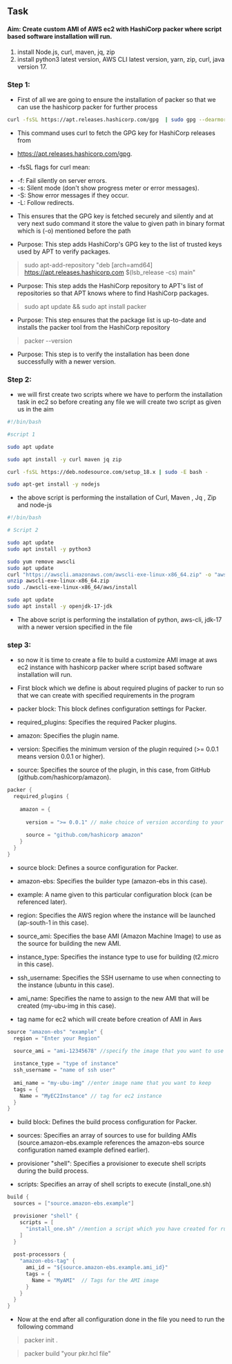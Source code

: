 ## Task 

#### Aim: Create custom AMI of AWS ec2 with HashiCorp packer where script based software installation will run.

1. install Node.js, curl, maven, jq, zip
2. install python3 latest version, AWS CLI latest version, yarn, zip, curl, java version 17.


### Step 1:

+ First of all we are going to ensure the installation of packer so that we can use the hashicorp packer for further process

```bash
curl -fsSL https://apt.releases.hashicorp.com/gpg  | sudo gpg --dearmor -o /etc/apt/trusted.gpg.d/hashicorp.gpg
```

+ This command uses curl to fetch the GPG key for HashiCorp releases from 

+ https://apt.releases.hashicorp.com/gpg.

+ -fsSL flags for curl mean:

- -f: Fail silently on server errors.
- -s: Silent mode (don't show progress meter or error messages).
- -S: Show error messages if they occur.
- -L: Follow redirects.

+ This ensures that the GPG key is fetched securely and silently and at very next sudo command it store the value to given path in binary format which is (-o) mentioned before the path


+ Purpose: This step adds HashiCorp's GPG key to the list of trusted keys used by APT to verify packages.


> sudo apt-add-repository "deb [arch=amd64] https://apt.releases.hashicorp.com $(lsb_release -cs) main"

+ Purpose: This step adds the HashiCorp repository to APT's list of repositories so that APT knows where to find HashiCorp packages.

> sudo apt update && sudo apt install packer

+ Purpose: This step ensures that the package list is up-to-date and installs the packer tool from the HashiCorp repository

> packer --version

+ Purpose: This step is to verify the installation has been done successfully with a newer version.


### Step 2:

+ we will first create two scripts where we have to perform the installation task in ec2 so before creating any file we will create two script as given us in the aim


```bash
#!/bin/bash

#script 1

sudo apt update

sudo apt install -y curl maven jq zip

curl -fsSL https://deb.nodesource.com/setup_18.x | sudo -E bash -

sudo apt-get install -y nodejs
```

+ the above script is performing the installation of Curl, Maven , Jq , Zip and node-js


```bash
#!/bin/bash

# Script 2

sudo apt update
sudo apt install -y python3

sudo yum remove awscli
sudo apt update
curl "https://awscli.amazonaws.com/awscli-exe-linux-x86_64.zip" -o "awscli-exe-linux-x86_64.zip"
unzip awscli-exe-linux-x86_64.zip
sudo ./awscli-exe-linux-x86_64/aws/install

sudo apt update
sudo apt install -y openjdk-17-jdk
```

+ The above script is performing the installation of python, aws-cli, jdk-17 with a newer version specified in the file


### step 3:

+ so now it is time to create a file to build a customize AMI image at aws ec2 instance with hashicorp packer where script based software installation will run.

+ First block which we define is about required plugins of packer to run so that we can create with specified requirements in the program

+ packer block: This block defines configuration settings for Packer.
+ required_plugins: Specifies the required Packer plugins.
+ amazon: Specifies the plugin name.
+ version: Specifies the minimum version of the plugin required (>= 0.0.1 means version 0.0.1 or higher).
+ source: Specifies the source of the plugin, in this case, from GitHub (github.com/hashicorp/amazon).

```h
packer {
  required_plugins {
    
    amazon = {
      
      version = ">= 0.0.1" // make choice of version according to your requirement 
      
      source = "github.com/hashicorp amazon"
    }
  }
}
```
+ source block: Defines a source configuration for Packer.

+ amazon-ebs: Specifies the builder type (amazon-ebs in this case).

+ example: A name given to this particular configuration block (can be referenced later).

+ region: Specifies the AWS region where the instance will be launched (ap-south-1 in this case).

+ source_ami: Specifies the base AMI (Amazon Machine Image) to use as the source for building the new AMI.

+ instance_type: Specifies the instance type to use for building (t2.micro in this case).

+ ssh_username: Specifies the SSH username to use when connecting to the instance (ubuntu in this case).

+ ami_name: Specifies the name to assign to the new AMI that will be created (my-ubu-img in this case).

+ tag name for ec2 which will create before creation of AMI in Aws

```h
source "amazon-ebs" "example" {
  region = "Enter your Region"
  
  source_ami = "ami-12345678" //specify the image that you want to use

  instance_type = "type of instance"
  ssh_username = "name of ssh user"
  
  ami_name = "my-ubu-img" //enter image name that you want to keep
  tags = {
    Name = "MyEC2Instance" // tag for ec2 instance 
  }
}
```

+ build block: Defines the build process configuration for Packer.
+ sources: Specifies an array of sources to use for building AMIs (source.amazon-ebs.example references the amazon-ebs source configuration named example defined earlier).

+ provisioner "shell": Specifies a provisioner to execute shell scripts during the build process.

+ scripts: Specifies an array of shell scripts to execute (install_one.sh) 


```h
build {
  sources = ["source.amazon-ebs.example"]

  provisioner "shell" {
    scripts = [
      "install_one.sh" //mention a script which you have created for run
    ]
  }
  
  post-processors {
    "amazon-ebs-tag" {
      ami_id = "${source.amazon-ebs.example.ami_id}"
      tags = {
        Name = "MyAMI"  // Tags for the AMI image
      }
    }
  }
}
```

+ Now at the end after all configuration done in the file you need to run the following command 

> packer init .

> packer build "your pkr.hcl file" 